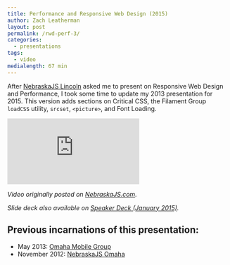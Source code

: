 ```yaml
---
title: Performance and Responsive Web Design (2015)
author: Zach Leatherman
layout: post
permalink: /rwd-perf-3/
categories:
  - presentations
tags:
  - video
medialength: 67 min
---
```


After [NebraskaJS Lincoln](http://www.meetup.com/nebraskajs/events/219437831/) asked me to present on Responsive Web Design and Performance, I took some time to update my 2013 presentation for 2015. This version adds sections on Critical CSS, the Filament Group `loadCSS` utility, `srcset`, `<picture>`, and Font Loading.

<div class="fluid-width-video-wrapper"><iframe src="https://www.youtube.com/embed/r72A_pjpBpY" frameborder="0" allowfullscreen></iframe></div>

_Video originally posted on [NebraskaJS.com](http://nebraskajs.com/2015/performance-and-responsive-design/)._

<script async class="speakerdeck-embed" data-id="1e3a0ddac79046b98dbcbbecbcac9b93" data-ratio="1.33333333333333" src="//speakerdeck.com/assets/embed.js"></script>

_Slide deck also available on [Speaker Deck (January 2015)](https://speakerdeck.com/zachleat/performance-and-responsive-web-design-1)._

## Previous incarnations of this presentation:

* May 2013: [Omaha Mobile Group](/web/rwd-perf/)
* November 2012: [NebraskaJS Omaha](http://nebraskajs.com/2012/performance-in-rwd/)
